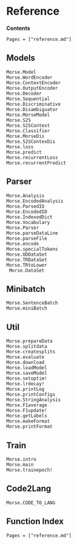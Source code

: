 # Reference

**Contents**

```@contents
Pages = ["reference.md"]
```

## Models
```@docs
Morse.Model
Morse.WordEncoder
Morse.ContextEncoder
Morse.OutputEncoder
Morse.Decoder
Morse.Sequential
Morse.Discriminative
Morse.Disambiguator
Morse.MorseModel
Morse.S2S
Morse.S2SContext
Morse.Classifier
Morse.MorseDis
Morse.S2SContexDis
Morse.loss
Morse.predict
Morse.recurrentLoss
Morse.recurrentPredict
```

## Parser

```@docs
Morse.Analysis
Morse.EncodedAnalysis
Morse.ParsedIO
Morse.EncodedIO
Morse.IndexedDict
Morse.Vocabulary
Morse.Parser
Morse.parseDataLine
Morse.parseFile
Morse.encode
Morse.specialTokens
Morse.UDDataSet
Morse.TRDataSet
Morse.TRtoLower
 Morse.DataSet
```

## Minibatch

```@docs
Morse.SentenceBatch
Morse.miniBatch
```

## Util

```@docs
Morse.prepareData
Morse.splitdata
Morse.createsplits
Morse.evaluate
Morse.download
Morse.loadModel
Morse.saveModel
Morse.setoptim!
Morse.lrdecay!
Morse.printLog
Morse.printConfigs
Morse.StringAnalysis
Morse.F1average
Morse.F1update!
Morse.getLabels
Morse.makeFormat
Morse.printFormat
```

## Train
```@docs
Morse.intro
Morse.main
Morse.trainepoch!
```

## Code2Lang
```@docs
Morse.CODE_TO_LANG
```

## Function Index

```@index
Pages = ["reference.md"]
```
